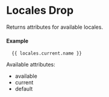 # Locales Drop

Returns attributes for available locales.

#### Example

~~~ liquid
  {{ locales.current.name }}
~~~

Available attributes:

* available
* current
* default
